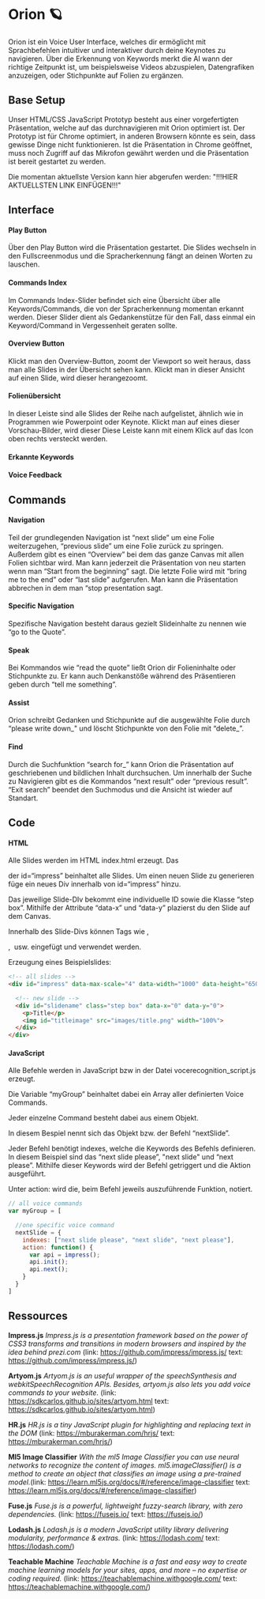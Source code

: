 # Orion 🪐

Orion ist ein Voice User Interface, welches dir ermöglicht mit Sprachbefehlen intuitiver und interaktiver durch deine Keynotes zu navigieren. Über die Erkennung von Keywords merkt die AI wann der richtige Zeitpunkt ist, um beispielsweise Videos abzuspielen, Datengrafiken anzuzeigen, oder Stichpunkte auf Folien zu ergänzen.



## Base Setup

Unser HTML/CSS JavaScript Prototyp besteht aus einer vorgefertigten Präsentation, welche auf das durchnavigieren mit Orion optimiert ist. Der Prototyp ist für Chrome optimiert, in anderen Browsern könnte es sein, dass gewisse Dinge nicht funktionieren. Ist die Präsentation in Chrome geöffnet, muss noch Zugriff auf das Mikrofon gewährt werden und die Präsentation ist bereit gestartet zu werden.

Die momentan aktuellste Version kann hier abgerufen werden: "!!!HIER AKTUELLSTEN LINK EINFÜGEN!!!"



## Interface

#### Play Button
Über den Play Button wird die Präsentation gestartet. Die Slides wechseln in den Fullscreenmodus und die Spracherkennung fängt an deinen Worten zu lauschen.



#### Commands Index

Im Commands Index-Slider befindet sich eine Übersicht über alle Keywords/Commands, die von der Spracherkennung momentan erkannt werden. Dieser Slider dient als Gedankenstütze für den Fall, dass einmal ein Keyword/Command in Vergessenheit geraten sollte. 



#### Overview Button

Klickt man den Overview-Button, zoomt der Viewport so weit heraus, dass man alle Slides in der Übersicht sehen kann. Klickt man in dieser Ansicht auf einen Slide, wird dieser herangezoomt.



#### Folienübersicht

In dieser Leiste sind alle Slides der Reihe nach aufgelistet, ähnlich wie in Programmen wie Powerpoint oder Keynote. Klickt man auf eines dieser Vorschau-Bilder, wird dieser   Diese Leiste kann mit einem Klick auf das Icon oben rechts versteckt werden.



#### Erkannte Keywords

#### Voice Feedback



## Commands

#### Navigation
Teil der grundlegenden Navigation ist “next slide” um eine Folie weiterzugehen, “previous slide” um eine Folie zurück zu springen. Außerdem gibt es einen “Overview” bei dem das ganze Canvas mit allen Folien sichtbar wird. Man kann jederzeit die Präsentation von neu starten wenn man “Start from the beginning” sagt. Die letzte Folie wird mit “bring me to the end” oder “last slide” aufgerufen. Man kann die Präsentation abbrechen in dem man “stop presentation sagt.



#### Specific Navigation
Spezifische Navigation besteht daraus gezielt Slideinhalte zu nennen wie “go to the Quote”.



#### Speak
Bei Kommandos wie “read the quote” ließt Orion dir Folieninhalte oder Stichpunkte zu. Er kann auch Denkanstöße während des Präsentieren geben durch “tell me something”.



#### Assist
Orion schreibt Gedanken und Stichpunkte auf die ausgewählte Folie durch “please write down_" und löscht Stichpunkte von den Folie mit “delete_”.



#### Find
Durch die Suchfunktion “search for_” kann Orion die Präsentation auf geschriebenen und bildlichen Inhalt durchsuchen.
Um innerhalb der Suche zu Navigieren gibt es die Kommandos “next result” oder “previous result”. “Exit search” beendet den Suchmodus und die Ansicht ist wieder auf Standart.



## Code

#### HTML

Alle Slides werden im HTML index.html erzeugt.
Das <div> der id=“impress” beinhaltet alle Slides. Um einen neuen  Slide zu generieren füge ein neues Div innerhalb von id=“impress” hinzu. 

Das jeweilige Slide-DIv bekommt eine individuelle ID sowie die Klasse “step box”. Mithilfe der Attribute “data-x” und “data-y” plazierst du den Slide auf dem Canvas.

Innerhalb des Slide-Divs können Tags wie <h>, <p>, <img> usw. eingefügt und verwendet werden.

Erzeugung eines Beispielslides:

```html
<!-- all slides -->
<div id="impress" data-max-scale="4" data-width="1000" data-height="650">

  <!-- new slide -->
  <div id="slidename" class="step box" data-x="0" data-y="0">
    <p>Title</p>
    <img id="titleimage" src="images/title.png" width="100%">
  </div>
</div>
```



#### JavaScript

Alle Befehle werden in JavaScript bzw in der Datei vocerecognition_script.js erzeugt. 

Die Variable “myGroup” beinhaltet dabei ein Array aller definierten Voice Commands. 

Jeder einzelne Command besteht dabei aus einem Objekt.

In diesem Bespiel nennt sich das Objekt bzw. der Befehl “nextSlide”.

Jeder Befehl benötigt indexes, welche die Keywords des Befehls definieren. In diesem Beispiel sind das “next slide please”, "next slide" und “next please”. Mithilfe dieser Keywords wird der Befehl getriggert und die Aktion ausgeführt.

Unter action: wird die, beim Befehl jeweils auszuführende Funktion, notiert.

```javascript
// all voice commands
var myGroup = [

  //one specific voice command
  nextSlide = {
    indexes: ["next slide please", "next slide", "next please"],
    action: function() {
      var api = impress();
      api.init();
      api.next();
    }
  }
]
```



## Ressources

**Impress.js** *Impress.js is a presentation framework based on the power of CSS3 transforms and transitions in modern browsers and inspired by the idea behind prezi.com* (link: https://github.com/impress/impress.js/ text: https://github.com/impress/impress.js/)

**Artyom.js** *Artyom.js is an useful wrapper of the speechSynthesis and webkitSpeechRecognition APIs. Besides, artyom.js also lets you add voice commands to your website.*
(link: https://sdkcarlos.github.io/sites/artyom.html text: https://sdkcarlos.github.io/sites/artyom.html)

**HR.js** *HR.js is a tiny JavaScript plugin for highlighting and replacing text in the DOM* (link: https://mburakerman.com/hrjs/ text: https://mburakerman.com/hrjs/)

**Ml5 Image Classifier** *With the ml5 Image Classifier you can use neural networks to recognize the content of images. ml5.imageClassifier() is a method to create an object that classifies an image using a pre-trained model.*(link: https://learn.ml5js.org/docs/#/reference/image-classifier text: https://learn.ml5js.org/docs/#/reference/image-classifier)

**Fuse.js** *Fuse.js is a powerful, lightweight fuzzy-search library, with zero dependencies.* (link: https://fusejs.io/ text: https://fusejs.io/)

**Lodash.js** *Lodash.js is a modern JavaScript utility library delivering modularity, performance & extras.* (link: https://lodash.com/ text: https://lodash.com/)

**Teachable Machine** *Teachable Machine is a fast and easy way to create machine learning models for your sites, apps, and more – no expertise or coding required.* (link: https://teachablemachine.withgoogle.com/ text: https://teachablemachine.withgoogle.com/)